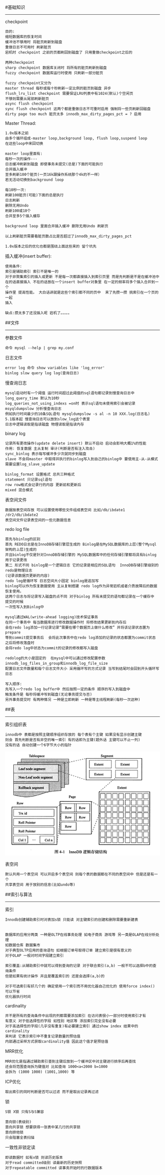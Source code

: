 #基础知识

--------------------------------

checkpoint

    目的:
    缩短数据库的恢复时间 
    缓冲池不够用时 将脏页刷新到磁盘
    重做日志不可用时 刷新脏页
    宕机时 checkpoint 之前的页都刷回到磁盘了 只用重做checkpoint之后的

    两种checkpoint
    sharp checkpoint 数据库关闭时 将所有的脏页刷新到磁盘
    fuzzy checkpoint 数据库运行时使用 只刷新一部分脏页

    fuzzy checkpoint又分为
    master thread 每秒或每十秒刷新一定比例的脏页到磁盘 异步 
    flush_lru_list checkpoint 需要保证LRU列表中有1024(默认)个空闲页 
    不够则需要从尾部刷新脏页
    async flush checkpoint 
    sync flush checkpoint 这两个都是重做日志不可重时启用 强制将一些页刷新回磁盘
    dirty page too much 脏页太多 innodb_max_dirty_pages_pct = ? 启用 

    
Master Thread:

    1.0x版本之前
    由多个循环组成-master loop,background loop, flush loop,suspend loop
    在这些loop中来回切换    

    master loop里面有:
    每秒一次的操作---
    日志缓冲刷新到磁盘 即使事务未提交(总是)下面的可能执行
    合并插入缓冲
    至多刷新100个脏页(一页16k跟操作系统那个4k的不一样）
    若无活动切换到background loop

    每10秒一次:
    刷新100脏页(可能)下面的总是执行
    日志刷新
    删除无用Undo
    刷新100或10个
    合并至多5个插入缓存

    background loop 里面合并插入缓冲 删除无用Undo 刷新页 

    以上刷新脏页需要看脏页数占比是否超过了innodb_max_dirty_pages_pct 

    1.0x版本之后的优化也都是围绕上面这些来的 留个坑先


插入缓冲(insert buffer):

    使用条件:
    索引是辅助索引 索引不是唯一的
    对于非聚集索引的插入或更新 不是每一次都直接插入到索引页里 而是先判断是不是在缓冲池中
    在的话直接插入 不在的话放在一个insert buffer对象里 在一定的频率将多个插入合并到一个
    操作里 提高性能。 大白话讲就是这些个索引都不同的页中  来了先攒一攒 挑索引在一个页的一起
    插入 

    缺点:攒太多了还没插入呢 宕机了。。。。。

##文件

-------------------------------------

参数文件

    命令 mysql --help | grep my.conf 
    
日志文件

    error log 命令 show variables like 'log_error'
    binlog slow query log log(查询日志)
    
慢查询日志

    mysql启动时有一个阈值 运行时间超过此阈值的sql语句都记录到慢查询日志中 
    long_query_time 默认为10秒
    log_queries_not_using_indexs =on时 表示sql语句未使用索引会被记录
    msyqldumpslow 分析慢查询日志
    例如执行时间最少的10条SQL语句 mysqldumpslow -s al -n 10 XXX.log(日志名)
    5.1版本起 慢查询日志可以放到slow_log这个表里
    日志中逻辑读取是指读磁盘 物理读取是指读内存

binary log 

    记录所有更改操作(update delete insert) 默认不启动 启动会影响大概1%的性能
    作用: 恢复数据 主从复制 审计(判断是否有注入攻击) 
    sync_binlog 表示每写缓冲多少次就同步到磁盘 
    slave 不会将master 中取得并执行的binlog写入到自己的binlog中 要使用主-从-从模式
    需要设置log_slave_update 
    
    binlog_format 设置格式 总共三种格式
    statement 只记录sql语句
    row row格式会记录行的内容 更新前和更新后
    mixed 混合模式
    

表空间文件

    数据按表空间存放 可以设置使用哪些文件组成表空间 比如/db/ibdate1  /dr2/db/ibdate2
    表空间文件记录表空间的一些元数据信息

redo log file

    首先与binlog的区别
    首先 REDO日志是在InnoDB存储引擎层生成的 Binlog是在MySQL数据库的上层(整个Mysql架构的上层)生成的 
    并且binlog不仅是针对InnoDB存储引擎的 MySQL数据库中的任何存储引擎都将具有binlog 用于记录更改
    第二 形式不同 binlog是一个逻辑日志 它的记录是相应的SQL语句  InnoDB存储引擎级别的redo是物理日志
    (记录该数据页更新的内容)
    redo log是循环写 日志空间大小固定 binlog是追加写 
    binlog可以作为恢复数据使用 主从复制搭建 redo log作为异常宕机或者介质故障后的数据恢复使用。
    这两个日志与将记录写入磁盘的点不同 对于binlog 所有未提交的语句都记录在一个缓存中 提交的时候
    一次性写入到Binlog中

    mysql通过WAL(write-ahead logging)技术保证事务
    在同一个事务中 每当数据库进行修改数据操作时 将修改结果更新到内存后 
    会在redo log添加一行记录记录“需要在哪个数据页上做什么修改” 并将该记录状态置为prepare 
    等到commit提交事务后  会将此次事务中在redo log添加的记录的状态都置为commit状态 之后将修改落盘时
    会将redo log中状态为commit的记录的修改都写入磁盘

    redolog的大小是固定的  在mysql中可以通过修改配置参数innodb_log_files_in_group和innodb_log_file_size
    配置日志文件数量和每个日志文件大小 采用循环写的方式记录 当写到结尾时会回到开头循环写日志

    写入顺序:
    先写入一个redo log buffer中 然后按照一定的条件 顺序的写入到磁盘中
    触发条件是 每秒将缓冲写到磁盘(无论事务提交与否) 
    另外事务提交时 有两种情况 一种是立即刷新 一种是等主线程刷新(每秒一次这种)



##表

---------------------------------


索引组织表

    innodb中 表都是按照主键顺序组织存放的 每个表有个主键 如果没有显示创建主键
    则会 首先判断是否有非空的唯一索引 有的话即为主键(题外话 主键可以不止一列)
    没有的话 自动创建一个6字节大小的指针 

![img.png](innodb1.png)

表空间

    默认共用一个表空间 可以开启多个表空间 则每个表的数据都在不同的表空间中 但是还是有一个
    共享表空间 用于放别的信息(比如undo等)







##索引与算法

--------------------------------------

索引

    Innodb创建辅助索引时对表加s锁 只能读 对主键索引的创建和删除需要重新建表

    
    数据库的应用分两类 一种是OLTP在线事务处理 如电子商务 游戏等 另一类是OLAP在线分析处理 
    如数据仓库 数据集市
    对于典型OLTP应用的查询语句 如根据订单号取得订单 建立索引是很有意义的
    对于OLAP 一般对时间字段建立索引

    索引覆盖:从辅助索引中就可以得到查询的记录 对于联合索引(a,b) 一般不可以选择b中的查询条件
    但是如果有统计操作 并且是覆盖索引的 还是会选择(a,b)的

    对于可选索引有好几个的 确定使用一个索引而不用优化器自己优化的 使用force index() 可以节省
    优化器执行时间


cardinality

    并不是所有的查询条件中出现的列都需要添加索引 在访问表很小一部分时使用索引才有
    有意义 对于低选择性的字段 如性别 地区等 添加索引完全没有必要    
    对于高选择性的字段(几乎没有重复)有必要建立索引 通过show index 结果中的 cardinality
    来判读 它表示索引中不重复记录数量的预估值
    内部通过采样方式获取cardinality值 因此这个值才是预估值


MRR优化
    
    MRR优化是指通过辅助索引查到主键后放到一个缓冲区中对主键进行排序后再查找
    还会将范围查询拆为键值对 比如查询 1000<a<2000 b=1000
    会拆为 (1000 1000) (1001,1000) 等

ICP优化

    取出索引的同时判断是否可以过滤 而不是取出记录再过滤

锁

    S锁 X锁 只有S与S兼容 

    意向锁(表级别)
    意向共享锁 想要获得一张表中某几行的共享锁
    意向排他锁 
    只会阻塞全表扫描

一致性非锁定读

    即读数据时 如有x锁 则读历史版本
    对于read committed级别 读最新的历史快照
    对于repeatable committed 读事务开始时的行数据版本